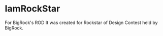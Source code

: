 IamRockStar
======

For BigRock's ROD
It was created for Rockstar of Design Contest held by BigRock.

